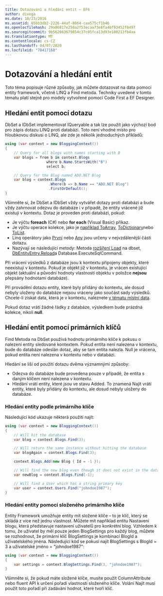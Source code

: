 ```yaml
---
title: Dotazování a hledání entit – EF6
author: divega
ms.date: 10/23/2016
ms.assetid: 65bb3db2-2226-44af-8864-caa575cf1b46
ms.openlocfilehash: 29a86817e250a2f53ecaa73e8fa4bf93452f0497
ms.sourcegitcommit: 9b562663679854c37c05fca13d93e180213fb4aa
ms.translationtype: MT
ms.contentlocale: cs-CZ
ms.lasthandoff: 04/07/2020
ms.locfileid: "78417168"
---
```

# <a name="querying-and-finding-entities"></a>Dotazování a hledání entit
Toto téma popisuje různé způsoby, jak můžete dotazovat na data pomocí entity framework, včetně LINQ a Find metoda. Techniky uvedené v tomto tématu platí stejně pro modely vytvořené pomocí Code First a EF Designer.  

## <a name="finding-entities-using-a-query"></a>Hledání entit pomocí dotazu  

DbSet a IDbSet implementovat IQueryable a tak lze použít jako výchozí bod pro zápis dotazu LINQ proti databázi. Toto není vhodné místo pro hloubkovou diskusi o LINQ, ale zde je několik jednoduchých příkladů:  

``` csharp
using (var context = new BloggingContext())
{
    // Query for all blogs with names starting with B
    var blogs = from b in context.Blogs
                   where b.Name.StartsWith("B")
                   select b;

    // Query for the Blog named ADO.NET Blog
    var blog = context.Blogs
                    .Where(b => b.Name == "ADO.NET Blog")
                    .FirstOrDefault();
}
```  

Všimněte si, že DbSet a IDbSet vždy vytvářet dotazy proti databázi a bude vždy zahrnovat odezvu do databáze i v případě, že entity vrácené již existují v kontextu. Dotaz je proveden proti databázi, pokud:  

- Je výčtu **foreach** (C#) nebo **for each** (Visual Basic) příkaz.  
- Je výčtu operace kolekce, jako je [například ToArray](https://msdn.microsoft.com/library/bb298736), [ToDictionary](https://msdn.microsoft.com/library/system.linq.enumerable.todictionary)nebo [ToList](https://msdn.microsoft.com/library/bb342261).  
- Linq operátory jako [První](https://msdn.microsoft.com/library/bb291976) nebo [Any](https://msdn.microsoft.com/library/bb337697) jsou určeny v nejvzdálenější části dotazu.  
- Nazývají se následující metody: Metoda [rozšíření Load](https://msdn.microsoft.com/library/system.data.entity.dbextensions.load) na dbset, [DbEntityEntry.Reload](https://msdn.microsoft.com/library/system.data.entity.infrastructure.dbentityentry.reload.aspx)a Database.ExecuteSqlCommand.  

Při vrácení výsledků z databáze jsou k kontextu připojeny objekty, které neexistují v kontextu. Pokud je objekt již v kontextu, je vrácen existující objekt (aktuální a původní hodnoty vlastností objektu v položce **nejsou** přepsány hodnotami databáze).  

Při provádění dotazu entity, které byly přidány do kontextu, ale dosud nebyly uloženy do databáze nejsou vráceny jako součást sady výsledků. Chcete-li získat data, která je v kontextu, naleznete [v tématu místní data](~/ef6/querying/local-data.md).  

Pokud dotaz vrátí žádné řádky z databáze, výsledkem bude prázdná kolekce, nikoli **null**.  

## <a name="finding-entities-using-primary-keys"></a>Hledání entit pomocí primárních klíčů  

Find Metoda na DbSet používá hodnotu primárního klíče k pokusu o nalezení entity sledované kontextem. Pokud entita není nalezena v kontextu, bude do databáze odeslán dotaz, aby se tam entita nalezla. Null je vrácena, pokud entita není nalezena v kontextu nebo v databázi.  

Hledání se liší od použití dotazu dvěma významnými způsoby:  

- Odezva do databáze bude provedena pouze v případě, že entita s daným klíčem není nalezena v kontextu.  
- Hledání vrátí entity, které jsou ve stavu Added. To znamená Najít vrátí entity, které byly přidány do kontextu, ale dosud nebyly uloženy do databáze.  
### <a name="finding-an-entity-by-primary-key"></a>Hledání entity podle primárního klíče  

Následující kód ukazuje některá použití najít:  

``` csharp
using (var context = new BloggingContext())
{
    // Will hit the database
    var blog = context.Blogs.Find(3);

    // Will return the same instance without hitting the database
    var blogAgain = context.Blogs.Find(3);

    context.Blogs.Add(new Blog { Id = -1 });

    // Will find the new blog even though it does not exist in the database
    var newBlog = context.Blogs.Find(-1);

    // Will find a User which has a string primary key
    var user = context.Users.Find("johndoe1987");
}
```  

### <a name="finding-an-entity-by-composite-primary-key"></a>Hledání entity pomocí složeného primárního klíče  

Entity Framework umožňuje entity mít složené klíče – to je klíč, který se skládá z více než jednu vlastnost. Můžete mít například entitu Nastavení blogu, která představuje nastavení uživatelů pro konkrétní blog. Vzhledem k tomu, že uživatel by měl pouze jeden BlogSettings pro každý blog, můžete se rozhodnout, že primární klíč BlogSettings je kombinací BlogId a uživatelského jména. Následující kód se pokusí najít BlogSettings s BlogId = 3 a uživatelské jméno = "johndoe1987":  

``` csharp  
using (var context = new BloggingContext())
{
    var settings = context.BlogSettings.Find(3, "johndoe1987");
}
```  

Všimněte si, že pokud máte složené klíče, musíte použít ColumnAttribute nebo fluent API k určení pořadí vlastností složeného klíče. Volání Najít musí použít toto pořadí při zadávání hodnot, které tvoří klíč.  
